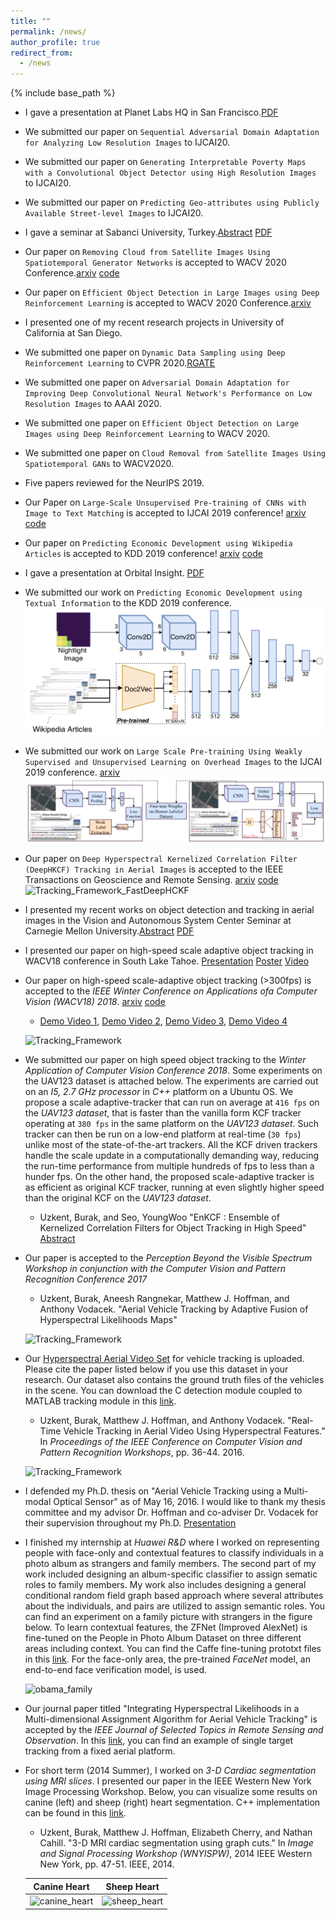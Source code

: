 ```yaml
---
title: ""
permalink: /news/
author_profile: true
redirect_from:
  - /news
---
```


{% include base_path %}
- I gave a presentation at Planet Labs HQ in San Francisco.[PDF](../files/Planet_Presentation.pdf)

- We submitted our paper on `Sequential Adversarial Domain Adaptation for Analyzing Low Resolution Images` to IJCAI20.

- We submitted our paper on `Generating Interpretable Poverty Maps with a Convolutional Object Detector using High Resolution Images` to IJCAI20.

- We submitted our paper on `Predicting Geo-attributes using Publicly Available Street-level Images` to IJCAI20.

- I gave a seminar at Sabanci University, Turkey.[Abstract](https://mfg.sabanciuniv.edu/tr/events-detail/21371) [PDF](../files/Sabanci_Seminar.pdf)

- Our paper on `Removing Cloud from Satellite Images Using Spatiotemporal Generator Networks` is accepted to WACV 2020 Conference.[arxiv](https://arxiv.org/pdf/1912.06838.pdf) [code](https://github.com/VSAnimator/stgan)

- Our paper on `Efficient Object Detection in Large Images using Deep Reinforcement Learning` is accepted to WACV 2020 Conference.[arxiv](https://arxiv.org/pdf/1912.03966.pdf)

- I presented one of my recent research projects in University of California at San Diego.

- We submitted one paper on `Dynamic Data Sampling using Deep Reinforcement Learning` to CVPR 2020.[RGATE](https://www.researchgate.net/publication/336778211_Learning_When_and_Where_to_Zoom_With_Deep_Reinforcement_Learning)

- We submitted one paper on `Adversarial Domain Adaptation for Improving Deep Convolutional Neural Network's Performance on Low Resolution Images` to AAAI 2020.

- We submitted one paper on `Efficient Object Detection on Large Images using Deep Reinforcement Learning` to WACV 2020.

- We submitted one paper on `Cloud Removal from Satellite Images Using Spatiotemporal GANs` to WACV2020.

- Five papers reviewed for the NeurIPS 2019.

- Our Paper on `Large-Scale Unsupervised Pre-training of CNNs with Image to Text Matching` is accepted to IJCAI 2019 conference! [arxiv](https://arxiv.org/pdf/1905.02506.pdf) [code](https://github.com/buzkent86/WikiSatNet)

- Our paper on `Predicting Economic Development using Wikipedia Articles` is accepted to KDD 2019 conference! [arxiv](https://arxiv.org/pdf/1905.01627.pdf) [code](https://github.com/buzkent86/WikipediaPovertyMapping)

- I gave a presentation at Orbital Insight. [PDF](../files/Orbital_Insight_Presentation.pdf)

- We submitted our work on `Predicting Economic Development using Textual Information` to the KDD 2019 conference.
	![wiki_ppi_workflow](../images/workflow_wikippi.png)

- We submitted our work on `Large Scale Pre-training Using Weakly Supervised and Unsupervised Learning on Overhead Images` to the IJCAI 2019 conference. [arxiv](https://arxiv.org/abs/1809.10236)
	![wiki_satellite_workflow](../images/combined_workflow_wikisatnet.png)

- Our paper on `Deep Hyperspectral Kernelized Correlation Filter (DeepHKCF) Tracking in Aerial Images` is accepted to the IEEE Transactions on Geoscience and Remote Sensing. [arxiv](https://arxiv.org/abs/1711.07235) [code](https://github.com/buzkent86/HKCF_Tracker)
	![Tracking_Framework_FastDeepHCKF](../images/FastDeepHKCF_Framework.png)

- I presented my recent works on object detection and tracking in aerial images in the Vision and Autonomous System Center Seminar at Carnegie Mellon University.[Abstract](https://www.ri.cmu.edu/event/object-detection-and-tracking-on-low-resolution-aerial-images/) [PDF](../files/CMU_VSAR_Seminar.pdf)
- I presented our paper on high-speed scale adaptive object tracking in WACV18 conference in South Lake Tahoe. [Presentation](../files/WACV18_Presentation.pdf) [Poster](../files/WACV18_Poster.pdf) [Video](https://www.youtube.com/watch?v=xLjLc0eVqLU)

- Our paper on high-speed scale-adaptive object tracking (>300fps) is accepted to the *IEEE Winter Conference on Applications ofa Computer Vision (WACV18) 2018*. [arxiv](https://arxiv.org/pdf/1801.06729.pdf) [code](https://github.com/buzkent86/EnKCF_Tracker)

  - [Demo Video 1](https://www.youtube.com/embed/dWeIbECiVkY?ecver=1), [Demo Video 2](https://www.youtube.com/embed/ZCnAjxJkseY?ecver=1), [Demo Video 3](https://www.youtube.com/embed/hAxA903YH2Y?ecver=1), [Demo Video 4](https://www.youtube.com/embed/h-yXx1A2dL0?ecver=1)

  ![Tracking_Framework](../images/EnKCF_Framework.png)

- We submitted our paper on high speed object tracking to the *Winter Application of Computer Vision Conference 2018*. Some experiments on the UAV123 dataset is attached below. The experiments are carried out on an *I5, 2.7 GHz processor* in *C++* platform on a Ubuntu OS. We propose a scale adaptive-tracker that can run on average at `416 fps` on the *UAV123 dataset*, that is faster than the vanilla form KCF tracker operating at `380 fps` in the same platform on the *UAV123 dataset*. Such tracker can then be run on a low-end platform at real-time (`30 fps`) unlike most of the state-of-the-art trackers. All the KCF driven trackers handle the scale update in a computationally demanding way, reducing the run-time performance from multiple hundreds of fps to less than a hunder fps. On the other hand, the proposed scale-adaptive tracker is as efficient as original KCF tracker, running at even slightly higher speed than the original KCF on the *UAV123 dataset*.

	- Uzkent, Burak, and Seo, YoungWoo "EnKCF : Ensemble of Kernelized Correlation Filters for Object Tracking in High Speed" [Abstract](abstract_wacv18.pdf)

- Our paper is accepted to the *Perception Beyond the Visible Spectrum Workshop in conjunction with the Computer Vision and Pattern Recognition Conference 2017*

	- Uzkent, Burak, Aneesh Rangnekar, Matthew J. Hoffman, and Anthony Vodacek. "Aerial Vehicle Tracking by Adaptive Fusion of Hyperspectral Likelihoods Maps"

	![Tracking_Framework](../images/CVPRW17_Tracking.png)

- Our [Hyperspectral Aerial Video Set](https://buzkent86.github.io/datasets/) for vehicle tracking is uploaded. Please cite the paper listed below if you use this dataset in your research. Our dataset also contains the ground truth files of the vehicles in the scene. You can download the C detection module coupled to MATLAB tracking module in this [link](https://github.com/buzkent86/CVPRW17_Paper_Code).

	- Uzkent, Burak, Matthew J. Hoffman, and Anthony Vodacek. "Real-Time Vehicle Tracking in Aerial Video Using Hyperspectral Features." In *Proceedings of the IEEE Conference on Computer Vision and Pattern Recognition Workshops*, pp. 36-44. 2016.

	![Tracking_Framework](../images/CVPRW16_Tracking.png)

- I defended my Ph.D. thesis on "Aerial Vehicle Tracking using a Multi-modal Optical Sensor" as of May 16, 2016. I would like to thank my thesis committee and my advisor Dr. Hoffman and co-adviser Dr. Vodacek for their supervision throughout my Ph.D. [Presentation](../files/Thesis.Defense.pdf)

- I finished my internship at *Huawei R&D* where I worked on representing people with face-only and contextual features to classify individuals in a photo album as strangers and family members. The second part of my work included designing an album-specific classifier to assign sematic roles to family members. My work also includes designing a general conditional random field graph based approach where several attributes about the individuals, and pairs are utilized to assign semantic roles. You can find an experiment on a family picture with strangers in the figure below. To learn contextual features, the ZFNet (Improved AlexNet) is fine-tuned on the People in Photo Album Dataset on three different areas including context. You can find the Caffe fine-tuning prototxt files in this [link](https://github.com/buzkent86/AlexNet_FineTuned_PersonRecognition). For the face-only area, the pre-trained *FaceNet* model, an end-to-end face verification model, is used.

	![obama_family](../images/Obama_Family.jpg)

- Our journal paper titled "Integrating Hyperspectral Likelihoods in a Multi-dimensional Assignment Algorithm for Aerial Vehicle Tracking" is accepted by the *IEEE Journal of Selected Topics in Remote Sensing and Observation*. In this [link](https://www.youtube.com/watch?v=scRQjEMGSRE), you can find an example of single target tracking from a fixed aerial platform.

- For short term (2014 Summer), I worked on *3-D Cardiac segmentation using MRI slices*. I presented our paper in the IEEE Western New York Image Processing Workshop. Below, you can visualize some results on canine (left) and sheep (right) heart segmentation. C++ implementation can be found in this [link](https://github.com/buzkent86/3D_MRI_Segmentation).

	- Uzkent, Burak, Matthew J. Hoffman, Elizabeth Cherry, and Nathan Cahill. "3-D MRI cardiac segmentation using graph cuts." In *Image and Signal Processing Workshop (WNYISPW)*, 2014 IEEE Western New York, pp. 47-51. IEEE, 2014.

	Canine Heart             |  Sheep Heart
	:-------------------------:|:-------------------------:
	![canine_heart](../images/Canine_Heart_Segmentation.png)  |  ![sheep_heart](../images/Sheep_Heart_Segmentation.png)
